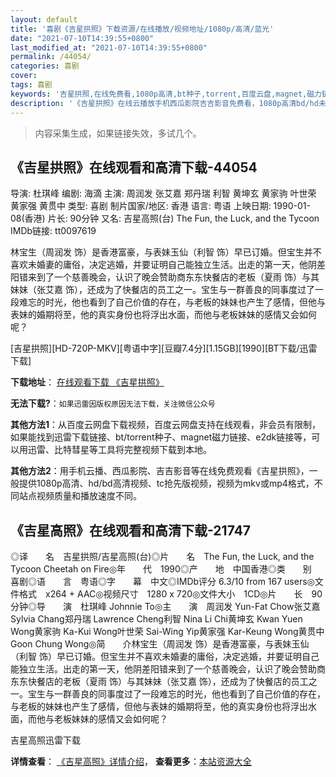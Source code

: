 ```yaml
---
layout: default
title: '喜剧《吉星拱照》下载资源/在线播放/视频地址/1080p/高清/蓝光'
date: "2021-07-10T14:39:55+0800"
last_modified_at: "2021-07-10T14:39:55+0800"
permalink: /44054/
categories: 喜剧
cover:
tags: 喜剧
keywords: '吉星拱照,在线免费看,1080p高清,bt种子,torrent,百度云盘,magnet,磁力链,迅雷下载资源'
description: '《吉星拱照》在线云播放手机西瓜影院吉吉影音免费看，1080p高清bd/hd未删减完整版和tc抢先枪版，mkv/mp4格式，附带bt/torrent种子、magnet/磁力链、百度云盘、网盘资源迅雷下载链接'
---
```


>内容采集生成，如果链接失效，多试几个。


## 《吉星拱照》在线观看和高清下载-44054

导演: 杜琪峰 编剧: 海滴 主演: 周润发 张艾嘉 郑丹瑞 利智 黄坤玄 黄家驹 叶世荣 黄家强 黄贯中 类型: 喜剧 制片国家/地区: 香港 语言: 粤语 上映日期: 1990-01-08(香港) 片长: 90分钟 又名: 吉星高照(台) The Fun, the Luck, and the Tycoon IMDb链接: tt0097619

林宝生（周润发 饰）是香港富豪，与表妹玉仙（利智 饰）早已订婚。但宝生并不喜欢未婚妻的庸俗，决定逃婚，并要证明自己能独立生活。出走的第一天，他阴差阳错来到了一个慈善晚会，认识了晚会赞助商东东快餐店的老板（夏雨 饰）与其妹妹（张艾嘉 饰），还成为了快餐店的员工之一。宝生与一群善良的同事度过了一段难忘的时光，他也看到了自己价值的存在，与老板的妹妹也产生了感情，但他与表妹的婚期将至，他的真实身份也将浮出水面，而他与老板妹妹的感情又会如何呢？


[吉星拱照][HD-720P-MKV][粤语中字][豆瓣7.4分][1.15GB][1990][BT下载/迅雷下载]

**下载地址**： [在线观看下载 《吉星拱照》](https://www.btdx8.com/torrent/jxgz_1990.html) 


**无法下载?**：`如果迅雷因版权原因无法下载，关注微信公众号 `

**其他方法1**：从百度云网盘下载视频，百度云网盘支持在线观看，非会员有限制，如果能找到迅雷下载链接、bt/torrent种子、magnet磁力链接、e2dk链接等，可以用迅雷、比特彗星等工具将完整视频下载到本地。

**其他方法2**：用手机云播、西瓜影院、吉吉影音等在线免费观看《吉星拱照》，一般提供1080p高清、hd/bd高清视频、tc抢先版视频，视频为mkv或mp4格式，不同站点视频质量和播放速度不同。


## 《吉星高照》在线观看和高清下载-21747

◎译　　名　吉星拱照/吉星高照(台)◎片　　名　The Fun, the Luck, and the Tycoon Cheetah on Fire◎年　　代　1990◎产　　地　中国香港◎类　　别　喜剧◎语　　言　粤语◎字　　幕　中文◎IMDb评分 6.3/10 from 167 users◎文件格式　x264 + AAC◎视频尺寸　1280 x 720◎文件大小　1CD◎片　　长　90分钟◎导　　演　杜琪峰 Johnnie To◎主　　演　周润发 Yun-Fat Chow张艾嘉 Sylvia Chang郑丹瑞 Lawrence Cheng利智 Nina Li Chi黄坤玄 Kwan Yuen Wong黄家驹 Ka-Kui Wong叶世荣 Sai-Wing Yip黄家强 Kar-Keung Wong黄贯中 Goon Chung Wong◎简　　介林宝生（周润发 饰）是香港富豪，与表妹玉仙（利智 饰）早已订婚。但宝生并不喜欢未婚妻的庸俗，决定逃婚，并要证明自己能独立生活。出走的第一天，他阴差阳错来到了一个慈善晚会，认识了晚会赞助商东东快餐店的老板（夏雨 饰）与其妹妹（张艾嘉 饰），还成为了快餐店的员工之一。宝生与一群善良的同事度过了一段难忘的时光，他也看到了自己价值的存在，与老板的妹妹也产生了感情，但他与表妹的婚期将至，他的真实身份也将浮出水面，而他与老板妹妹的感情又会如何呢？


吉星高照迅雷下载

**详情查看**： [《吉星高照》详情介绍](/movie/21747/)， **查看更多**：[本站资源大全](/movie/t/all/)

